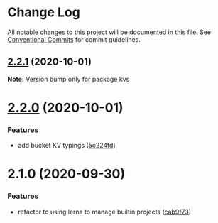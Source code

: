 # Change Log

All notable changes to this project will be documented in this file.
See [Conventional Commits](https://conventionalcommits.org) for commit guidelines.

## [2.2.1](https://github.com/taoyuan/kvs/compare/kvs@2.2.0...kvs@2.2.1) (2020-10-01)

**Note:** Version bump only for package kvs





# [2.2.0](https://github.com/taoyuan/kvs/compare/kvs@2.1.0...kvs@2.2.0) (2020-10-01)


### Features

* add bucket KV typings ([5c224fd](https://github.com/taoyuan/kvs/commit/5c224fdbbeeb7c4fa2e98ede6bade3fba3b0ed20))





# 2.1.0 (2020-09-30)


### Features

* refactor to using lerna to manage builtin projects ([cab9f73](https://github.com/taoyuan/kvs/commit/cab9f738df26fe1839918b4836d1ee5e810dbad1))
